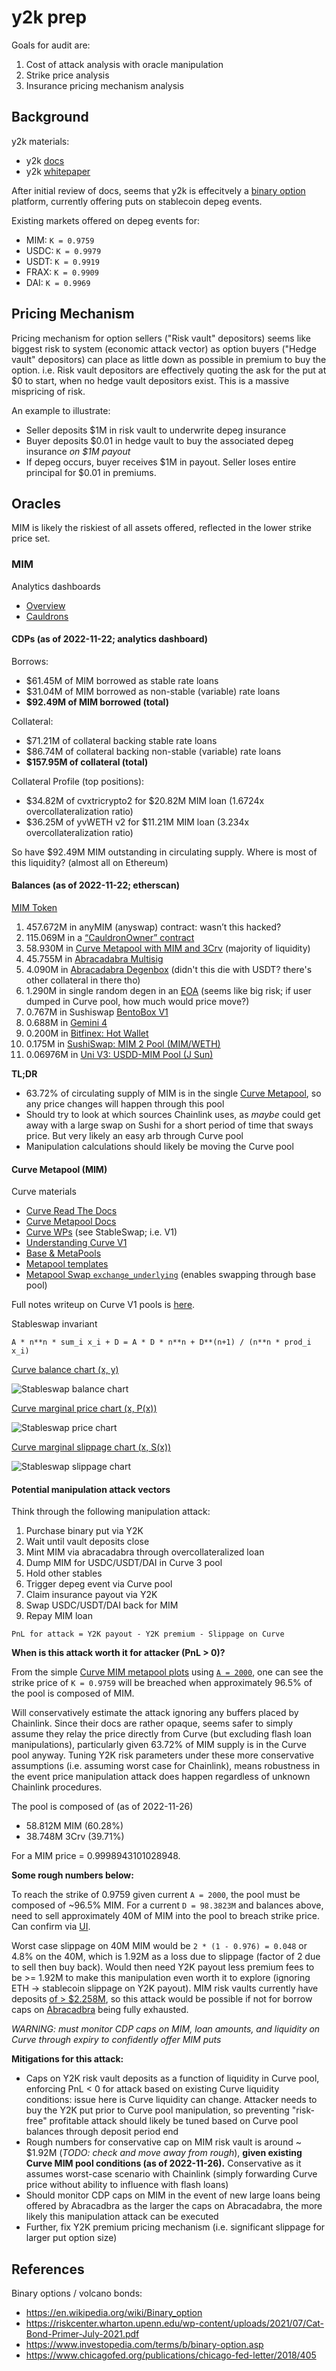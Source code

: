 # y2k prep

Goals for audit are:

1. Cost of attack analysis with oracle manipulation
2. Strike price analysis
3. Insurance pricing mechanism analysis


## Background

y2k materials:

- y2k [docs](https://y2k-finance.gitbook.io/y2k-finance/)
- y2k [whitepaper](https://www.docdroid.net/7zgCd3R/y2k-whitepaper-pdf)

After initial review of docs, seems that y2k is effecitvely a [binary option](https://en.wikipedia.org/wiki/Binary_option) platform,
currently offering puts on stablecoin depeg events.

Existing markets offered on depeg events for:

- MIM: `K = 0.9759`
- USDC: `K = 0.9979`
- USDT: `K = 0.9919`
- FRAX: `K = 0.9909`
- DAI: `K = 0.9969`


## Pricing Mechanism

Pricing mechanism for option sellers ("Risk vault" depositors) seems like biggest risk to system (economic attack vector)
as option buyers ("Hedge vault" depositors) can place as little down as possible in premium to buy the option.
i.e. Risk vault depositors are effectively quoting the ask for the put at $0 to start, when no hedge vault depositors exist.
This is a massive mispricing of risk.

An example to illustrate:

 - Seller deposits $1M in risk vault to underwrite depeg insurance
 - Buyer deposits $0.01 in hedge vault to buy the associated depeg insurance *on $1M payout*
 - If depeg occurs, buyer receives $1M in payout. Seller loses entire principal for $0.01 in premiums.


## Oracles

MIM is likely the riskiest of all assets offered, reflected in the lower strike price set.

### MIM

Analytics dashboards

- [Overview](https://analytics.abracadabra.money/overview)
- [Cauldrons](https://analytics.abracadabra.money/cauldrons)

#### CDPs (as of 2022-11-22; analytics dashboard)

Borrows:
 - $61.45M of MIM borrowed as stable rate loans
 - $31.04M of MIM borrowed as non-stable (variable) rate loans
 - **$92.49M of MIM borrowed (total)**

Collateral:
 - $71.21M of collateral backing stable rate loans
 - $86.74M of collateral backing non-stable (variable) rate loans
 - **$157.95M of collateral (total)**

Collateral Profile (top positions):
 - $34.82M of cvxtricrypto2 for $20.82M MIM loan (1.6724x overcollateralization ratio)
 - $36.25M of yvWETH v2 for $11.21M MIM loan (3.234x overcollateralization ratio)

So have $92.49M MIM outstanding in circulating supply. Where is most of this liquidity? (almost all on Ethereum)

#### Balances (as of 2022-11-22; etherscan)

[MIM Token](https://etherscan.io/token/tokenholderchart/0x99d8a9c45b2eca8864373a26d1459e3dff1e17f3)

1. 457.672M in anyMIM (anyswap) contract: wasn’t this hacked?
2. 115.069M in a [“CauldronOwner” contract](https://etherscan.io/address/0x30b9de623c209a42ba8d5ca76384ead740be9529#code)
3. 58.930M in [Curve Metapool with MIM and 3Crv](https://etherscan.io/address/0x5a6a4d54456819380173272a5e8e9b9904bdf41b) (majority of liquidity)
4. 45.755M in [Abracadabra Multisig](https://etherscan.io/address/0x5f0dee98360d8200b20812e174d139a1a633edd2)
5. 4.090M in [Abracadabra Degenbox](https://etherscan.io/address/0xd96f48665a1410c0cd669a88898eca36b9fc2cce#code) (didn't this die with USDT? there's other collateral in there tho)
6. 1.290M in single random degen in an [EOA](https://zapper.fi/account/0xd7efcbb86efdd9e8de014dafa5944aae36e817e4) (seems like big risk; if user dumped in Curve pool, how much would price move?)
7. 0.767M in Sushiswap [BentoBox V1](https://etherscan.io/address/0xf5bce5077908a1b7370b9ae04adc565ebd643966)
8. 0.688M in [Gemini 4](https://etherscan.io/address/0x5f65f7b609678448494de4c87521cdf6cef1e932)
15. 0.200M in [Bitfinex: Hot Wallet](https://etherscan.io/address/0x77134cbc06cb00b66f4c7e623d5fdbf6777635ec)
16. 0.175M in [SushiSwap: MIM 2 Pool (MIM/WETH)](https://etherscan.io/address/0x07d5695a24904cc1b6e3bd57cc7780b90618e3c4)
20. 0.06976M in [Uni V3: USDD-MIM Pool (J Sun)](https://etherscan.io/address/0x1d64947ff4cecb87a3c4aae6e668f9d312fa71b3)

**TL;DR**
- 63.72% of circulating supply of MIM is in the single [Curve Metapool](https://curve.fi/#/ethereum/pools/mim/deposit), so any price changes will happen through this pool
- Should try to look at which sources Chainlink uses, as *maybe* could get away with a large swap on Sushi for a short period of time that sways price. But very likely an easy arb through Curve pool
- Manipulation calculations should likely be moving the Curve pool

#### Curve Metapool (MIM)

Curve materials

- [Curve Read The Docs](https://curve.readthedocs.io/toctree.html)
- [Curve Metapool Docs](https://curve.readthedocs.io/exchange-deposits.html#metapool-deposits)
- [Curve WPs](https://classic.curve.fi/whitepaper) (see StableSwap; i.e. V1)
- [Understanding Curve V1](https://resources.curve.fi/base-features/understanding-curve)
- [Base & MetaPools](https://resources.curve.fi/lp/base-and-metapools)
- [Metapool templates](https://github.com/curvefi/curve-contract/tree/master/contracts/pool-templates/meta)
- [Metapool Swap `exchange_underlying`](https://github.com/curvefi/curve-contract/blob/master/contracts/pool-templates/meta/SwapTemplateMeta.vy#L640) (enables swapping through base pool)

Full notes writeup on Curve V1 pools is [here](https://hackmd.io/@fmrmf/B17f2lTLo).

Stableswap invariant

```
A * n**n * sum_i x_i + D = A * D * n**n + D**(n+1) / (n**n * prod_i x_i)
```

[Curve balance chart (x, y)](https://www.desmos.com/calculator/zye4mzkim0)

![Stableswap balance chart](assets/stableswap-balance.png)

[Curve marginal price chart (x, P(x))](https://www.desmos.com/calculator/ox7d71h8ud)

![Stableswap price chart](assets/stableswap-price.png)

[Curve marginal slippage chart (x, S(x))](https://www.desmos.com/calculator/ruj2cgyfu1)

![Stableswap slippage chart](assets/stableswap-slippage.png)

#### Potential manipulation attack vectors

Think through the following manipulation attack:

1. Purchase binary put via Y2K
2. Wait until vault deposits close
3. Mint MIM via abracadabra through overcollateralized loan
4. Dump MIM for USDC/USDT/DAI in Curve 3 pool
5. Hold other stables
6. Trigger depeg event via Curve pool
7. Claim insurance payout via Y2K
8. Swap USDC/USDT/DAI back for MIM
9. Repay MIM loan

```
PnL for attack = Y2K payout - Y2K premium - Slippage on Curve
```

**When is this attack worth it for attacker (PnL > 0)?**

From the simple [Curve MIM metapool plots](https://www.desmos.com/calculator/mrvj4vjixu) using [`A = 2000`](https://curve.fi/#/ethereum/pools/mim/swap),
one can see the strike price of `K = 0.9759` will be breached when approximately 96.5% of the pool is composed of MIM.

Will conservatively estimate the attack ignoring any buffers placed by Chainlink. Since their docs are rather opaque, seems safer to simply assume
they relay the price directly from Curve (but excluding flash loan manipulations), particularly given 63.72% of MIM supply is in the Curve pool anyway. Tuning Y2K risk parameters under
these more conservative assumptions (i.e. assuming worst case for Chainlink), means robustness in the event price manipulation attack does happen
regardless of unknown Chainlink procedures.

The pool is composed of (as of 2022-11-26)
- 58.812M MIM (60.28%)
- 38.748M 3Crv (39.71%)

For a MIM price = 0.9998943101028948.

**Some rough numbers below:**

To reach the strike of 0.9759 given current `A = 2000`, the pool must be composed of ~96.5% MIM. For a current `D = 98.3823M` and balances above,
need to sell approximately 40M of MIM into the pool to breach strike price. Can confirm via [UI](https://curve.fi/#/ethereum/pools/mim/swap).

Worst case slippage on 40M MIM would be `2 * (1 - 0.976) = 0.048` or 4.8% on the 40M, which is 1.92M as a loss due to slippage (factor of 2 due to sell then buy back). 
Would then need Y2K payout less premium fees to be >= 1.92M to make this manipulation even worth it to explore (ignoring ETH -> stablecoin slippage on Y2K payout).
MIM risk vaults currently have deposits [of > $2.258M](https://dune.com/queries/1503953/2532529), so this attack would be possible if not
for borrow caps on [Abracadbra](https://abracadabra.money/markets/) being fully exhausted.

*WARNING: must monitor CDP caps on MIM, loan amounts, and liquidity on Curve through expiry to confidently offer MIM puts*


**Mitigations for this attack:**
- Caps on Y2K risk vault deposits as a function of liquidity in Curve pool, enforcing PnL < 0 for attack based on existing Curve liquidity conditions: issue here is Curve liquidity can change. Attacker needs to buy the Y2K put prior to Curve pool manipulation, so preventing "risk-free" profitable attack should likely be tuned based on Curve pool balances through deposit period end
- Rough numbers for conservative cap on MIM risk vault is around ~ $1.92M (*TODO: check and move away from rough*), **given existing Curve MIM pool conditions (as of 2022-11-26).** Conservative as it assumes worst-case scenario with Chainlink (simply forwarding Curve price without ability to influence with flash loans)
- Should monitor CDP caps on MIM in the event of new large loans being offered by Abracadbra as the larger the caps on Abracadabra, the more likely this manipulation attack can be executed
- Further, fix Y2K premium pricing mechanism (i.e. significant slippage for larger put option size)


## References

Binary options / volcano bonds:

- https://en.wikipedia.org/wiki/Binary_option
- https://riskcenter.wharton.upenn.edu/wp-content/uploads/2021/07/Cat-Bond-Primer-July-2021.pdf
- https://www.investopedia.com/terms/b/binary-option.asp
- https://www.chicagofed.org/publications/chicago-fed-letter/2018/405

